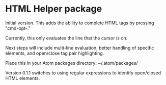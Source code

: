 # HTML Helper package

Initial version. This adds the ability to complete HTML tags by pressing "cmd-opt-."

Currently, this only evaluates the line that the cursor is on.

Next steps will include multi-line evaluation, better handling of specific elements, and open/close tag pair highlighting.

Place this in your Atom packages directory: ~/.atom/packages/

Version 0.1.1 switches to using regular expressions to identify open/closed HTML elements.
